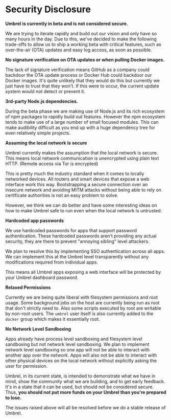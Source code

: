 # Security Disclosure

**Umbrel is currently in beta and is not considered secure.**

We are trying to iterate rapidly and build out our vision and only have so many hours in the day. Due to this, we've decided to make the following trade-offs to allow us to ship a working beta with critical features, such as over-the-air (OTA) updates and easy log access, as soon as possible.

**No signature verification on OTA updates or when pulling Docker images.**

The lack of signature verification means GitHub as a company could backdoor the OTA update process or Docker Hub could backdoor our Docker images. It's quite unlikely that they would do this but currently we just have to trust that they won't. If this were to occur, the current update system would not detect or prevent it.

**3rd-party Node.js dependencies.**

During the beta phase we are making use of Node.js and its rich ecosystem of npm packages to rapidly build out features. However the npm ecosystem tends to make use of a large number of small focused modules. This can make audibility difficult as you end up with a huge dependency tree for even relatively simple projects.

**Assuming the local network is secure**

Umbrel currently makes the assumption that the local network is secure. This means local network communication is unencrypted using plain text HTTP. (Remote access via Tor is encrypted)

This is pretty much the industry standard when it comes to locally networked devices. All routers and smart devices that expose a web interface work this way. Bootstrapping a secure connection over an insecure network and avoiding MITM attacks without being able to rely on certificate authorities is not an easy problem to solve.

However, we think we can do better and have some interesting ideas on how to make Umbrel safe to run even when the local network is untrusted.

**Hardcoded app passwords**

We use hardcoded passwords for apps that support password authentication. These hardcoded passwords aren't providing any actual security, they are there to prevent "annoying sibling" level attackers.

We plan to resolve this by implementing SSO authentication across all apps. We can implement this at the Umbrel level transparently without any modifications required from individual apps.

This means all Umbrel apps exposing a web interface will be protected by your Umbrel dashboard password.

**Relaxed Permissions**

Currently we are being quite liberal with filesystem permissions and root usage. Some background jobs on the host are currently being run as root that don't strictly need to. Also some scripts executed by root are writable by non-root users. The `umbrel` user itself is also currently added to the `docker` group which makes it essentially root.

**No Network Level Sandboxing**

Apps already have process level sandboxing and filesystem level sandboxing but not network level sandboxing. We plan to implement network level sandboxing so one app will not be able to interact with another app over the network. Apps will also not be able to interact with other physical devices on the local network without explicitly asking the user for permission.

Umbrel, in its current state, is intended to demonstrate what we have in mind, show the community what we are building, and to get early feedback. It's in a state that it can be used, but should not be considered secure. Thus, **you should not put more funds on your Umbrel than you're prepared to lose.**

The issues raised above will all be resolved before we do a stable release of Umbrel.
